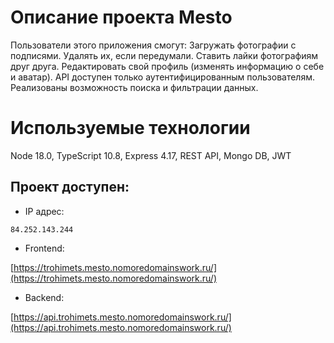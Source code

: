 # Описание проекта Mesto

Пользователи этого приложения смогут:
Загружать фотографии с подписями.
Удалять их, если передумали.
Ставить лайки фотографиям друг друга.
Редактировать свой профиль (изменять информацию о себе и аватар).
API доступен только аутентифицированным пользователям. Реализованы возможность поиска и фильтрации данных.

# Используемые технологии

Node 18.0, TypeScript 10.8, Express 4.17, REST API, Mongo DB, JWT

## Проект доступен:

- IP адрес:

```
84.252.143.244
```

- Frontend:

[https://trohimets.mesto.nomoredomainswork.ru/](https://trohimets.mesto.nomoredomainswork.ru/)

- Backend:

[https://api.trohimets.mesto.nomoredomainswork.ru/](https://api.trohimets.mesto.nomoredomainswork.ru/)
